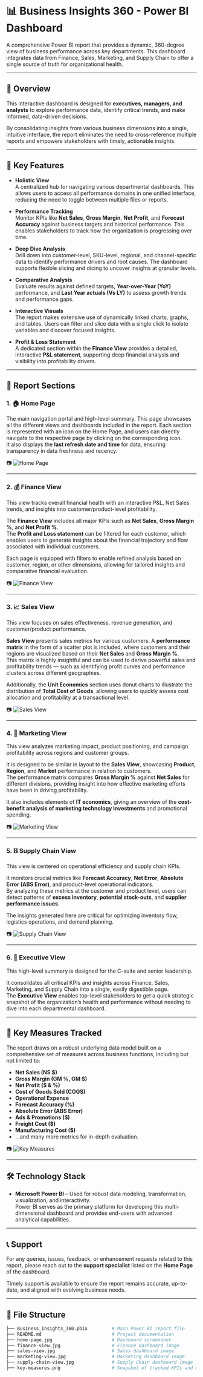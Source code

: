 # 📊 Business Insights 360 - Power BI Dashboard

A comprehensive Power BI report that provides a dynamic, 360-degree view of business performance across key departments. This dashboard integrates data from Finance, Sales, Marketing, and Supply Chain to offer a single source of truth for organizational health.

---

## 🏁 Overview

This interactive dashboard is designed for **executives, managers, and analysts** to explore performance data, identify critical trends, and make informed, data-driven decisions.

By consolidating insights from various business dimensions into a single, intuitive interface, the report eliminates the need to cross-reference multiple reports and empowers stakeholders with timely, actionable insights.

---

## 🚀 Key Features

- **Holistic View**  
  A centralized hub for navigating various departmental dashboards. This allows users to access all performance domains in one unified interface, reducing the need to toggle between multiple files or reports.

- **Performance Tracking**  
  Monitor KPIs like **Net Sales**, **Gross Margin**, **Net Profit**, and **Forecast Accuracy** against business targets and historical performance. This enables stakeholders to track how the organization is progressing over time.

- **Deep Dive Analysis**  
  Drill down into customer-level, SKU-level, regional, and channel-specific data to identify performance drivers and root causes. The dashboard supports flexible slicing and dicing to uncover insights at granular levels.

- **Comparative Analysis**  
  Evaluate results against defined targets, **Year-over-Year (YoY)** performance, and **Last Year actuals (Vs LY)** to assess growth trends and performance gaps.

- **Interactive Visuals**  
  The report makes extensive use of dynamically linked charts, graphs, and tables. Users can filter and slice data with a single click to isolate variables and discover focused insights.

- **Profit & Loss Statement**  
  A dedicated section within the **Finance View** provides a detailed, interactive **P&L statement**, supporting deep financial analysis and visibility into profitability drivers.

---

## 📂 Report Sections

### 1. 🏠 Home Page  
The main navigation portal and high-level summary. This page showcases all the different views and dashboards included in the report. Each section is represented with an icon on the Home Page, and users can directly navigate to the respective page by clicking on the corresponding icon.  
It also displays the **last refresh date and time** for data, ensuring transparency in data freshness and recency.

📷 ![Home Page](https://github.com/user-attachments/assets/3aa4630d-8455-4bdd-8ec9-a345f5fabc36)

---

### 2. 💰 Finance View  
This view tracks overall financial health with an interactive P&L, Net Sales trends, and insights into customer/product-level profitability.  

The **Finance View** includes all major KPIs such as **Net Sales**, **Gross Margin %**, and **Net Profit %**.  
The **Profit and Loss statement** can be filtered for each customer, which enables users to generate insights about the financial trajectory and flow associated with individual customers.  

Each page is equipped with filters to enable refined analysis based on customer, region, or other dimensions, allowing for tailored insights and comparative financial evaluation.

📷 ![Finance View](https://github.com/user-attachments/assets/db340e28-d615-4b07-be24-b22e1d891872)

---

### 3. 📈 Sales View  
This view focuses on sales effectiveness, revenue generation, and customer/product performance.  

**Sales View** presents sales metrics for various customers. A **performance matrix** in the form of a scatter plot is included, where customers and their regions are visualized based on their **Net Sales** and **Gross Margin %**.  
This matrix is highly insightful and can be used to derive powerful sales and profitability trends — such as identifying profit curves and performance clusters across different geographies.

Additionally, the **Unit Economics** section uses donut charts to illustrate the distribution of **Total Cost of Goods**, allowing users to quickly assess cost allocation and profitability at a transactional level.

📷 ![Sales View](https://github.com/user-attachments/assets/4e67bd5a-e80f-46e8-aec6-ab2573fde741)

---

### 4. 📢 Marketing View  
This view analyzes marketing impact, product positioning, and campaign profitability across regions and customer groups.  

It is designed to be similar in layout to the **Sales View**, showcasing **Product**, **Region**, and **Market** performance in relation to customers.  
The performance matrix compares **Gross Margin %** against **Net Sales** for different divisions, providing insight into how effective marketing efforts have been in driving profitability.  

It also includes elements of **IT economics**, giving an overview of the **cost-benefit analysis of marketing technology investments** and promotional spending.

📷 ![Marketing View](https://github.com/user-attachments/assets/7b9e9f05-c69b-4018-ada9-0619602582bb)

---

### 5. ⛓️ Supply Chain View  
This view is centered on operational efficiency and supply chain KPIs.  

It monitors crucial metrics like **Forecast Accuracy**, **Net Error**, **Absolute Error (ABS Error)**, and product-level operational indicators.  
By analyzing these metrics at the customer and product level, users can detect patterns of **excess inventory**, **potential stock-outs**, and **supplier performance issues**.

The insights generated here are critical for optimizing inventory flow, logistics operations, and demand planning.

📷 ![Supply Chain View](https://github.com/user-attachments/assets/a1cbdb84-bfd2-420a-985b-c8517374ab27)

---

### 6. 👔 Executive View  
This high-level summary is designed for the C-suite and senior leadership.  

It consolidates all critical KPIs and insights across Finance, Sales, Marketing, and Supply Chain into a single, easily digestible page.  
The **Executive View** enables top-level stakeholders to get a quick strategic snapshot of the organization’s health and performance without needing to dive into each departmental dashboard.

---

## 🔑 Key Measures Tracked

The report draws on a robust underlying data model built on a comprehensive set of measures across business functions, including but not limited to:

- **Net Sales (NS $)**  
- **Gross Margin (GM %, GM $)**  
- **Net Profit ($ & %)**  
- **Cost of Goods Sold (COGS)**  
- **Operational Expense**  
- **Forecast Accuracy (%)**  
- **Absolute Error (ABS Error)**  
- **Ads & Promotions ($)**  
- **Freight Cost ($)**  
- **Manufacturing Cost ($)**  
- ...and many more metrics for in-depth evaluation.

📷 ![Key Measures](https://github.com/user-attachments/assets/29862985-7ef9-4e02-821f-f95193b2f47b)

---

## 🛠️ Technology Stack

- **Microsoft Power BI** – Used for robust data modeling, transformation, visualization, and interactivity.  
Power BI serves as the primary platform for developing this multi-dimensional dashboard and provides end-users with advanced analytical capabilities.

---

## 📞 Support

For any queries, issues, feedback, or enhancement requests related to this report, please reach out to the **support specialist** listed on the **Home Page** of the dashboard.

Timely support is available to ensure the report remains accurate, up-to-date, and aligned with evolving business needs.

---

## 📁 File Structure

```bash
├── Business_Insights_360.pbix         # Main Power BI report file
├── README.md                          # Project documentation
├── home-page.jpg                      # Dashboard screenshot
├── finance-view.jpg                   # Finance dashboard image
├── sales-view.jpg                     # Sales dashboard image
├── marketing-view.jpg                 # Marketing dashboard image
├── supply-chain-view.jpg              # Supply Chain dashboard image
├── key-measures.png                   # Snapshot of tracked KPIs and measures
